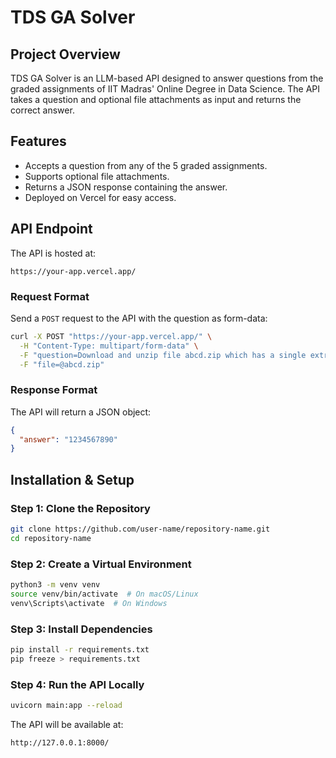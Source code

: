 # TDS GA Solver

## Project Overview
TDS GA Solver is an LLM-based API designed to answer questions from the graded assignments of IIT Madras' Online Degree in Data Science. The API takes a question and optional file attachments as input and returns the correct answer.

## Features
- Accepts a question from any of the 5 graded assignments.
- Supports optional file attachments.
- Returns a JSON response containing the answer.
- Deployed on Vercel for easy access.

## API Endpoint
The API is hosted at:
```
https://your-app.vercel.app/
```

### Request Format
Send a `POST` request to the API with the question as form-data:
```sh
curl -X POST "https://your-app.vercel.app/" \
  -H "Content-Type: multipart/form-data" \
  -F "question=Download and unzip file abcd.zip which has a single extract.csv file inside. What is the value in the 'answer' column of the CSV file?" \
  -F "file=@abcd.zip"
```

### Response Format
The API will return a JSON object:
```json
{
  "answer": "1234567890"
}
```

## Installation & Setup
### Step 1: Clone the Repository
```sh
git clone https://github.com/user-name/repository-name.git
cd repository-name
```

### Step 2: Create a Virtual Environment
```sh
python3 -m venv venv
source venv/bin/activate  # On macOS/Linux
venv\Scripts\activate  # On Windows
```

### Step 3: Install Dependencies
```sh
pip install -r requirements.txt
pip freeze > requirements.txt
```

### Step 4: Run the API Locally
```sh
uvicorn main:app --reload
```

The API will be available at:
```
http://127.0.0.1:8000/
```

